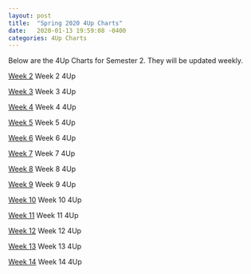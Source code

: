 ```yaml
---
layout: post
title:  "Spring 2020 4Up Charts"
date:   2020-01-13 19:59:08 -0400
categories: 4Up Charts
---
```


Below are the 4Up Charts for Semester 2. They will be updated weekly. 

[Week 2][time-2] Week 2 4Up

[Week 3][time-3] Week 3 4Up

[Week 4][time-4] Week 4 4Up 

[Week 5][time-5] Week 5 4Up

[Week 6][time-6] Week 6 4Up 

[Week 7][time-7] Week 7 4Up

[Week 8][time-8] Week 8 4Up

[Week 9][time-9] Week 9 4Up

[Week 10][time-10] Week 10 4Up

[Week 11][time-11] Week 11 4Up

[Week 12][time-12] Week 12 4Up

[Week 13][time-13] Week 13 4Up

[Week 14][time-14] Week 14 4Up

[time-2]: ./Spring-Four-upWeek2.docx
[time-3]:   ./Spring-Four-upWeek3.docx
[time-4]: ./Spring-Four-upWeek4.docx
[time-5]:   ./Spring-Four-upWeek5.docx
[time-6]: ./Spring-Four-upWeek6.docx
[time-7]:   ./Spring-Four-upWeek7.docx
[time-8]:   ./Spring-Four-upWeek8.docx
[time-9]:   ./Spring-Four-upWeek9.docx
[time-10]:   ./Spring-Four-upWeek10.docx
[time-11]:   ./Spring-Four-upWeek11.docx
[time-12]:   ./Spring-Four-upWeek12.docx
[time-13]:   ./Spring-Four-upWeek13.docx
[time-14]:   ./Spring-Four-upWeek14.docx

[jekyll-talk]: https://talk.jekyllrb.com/
